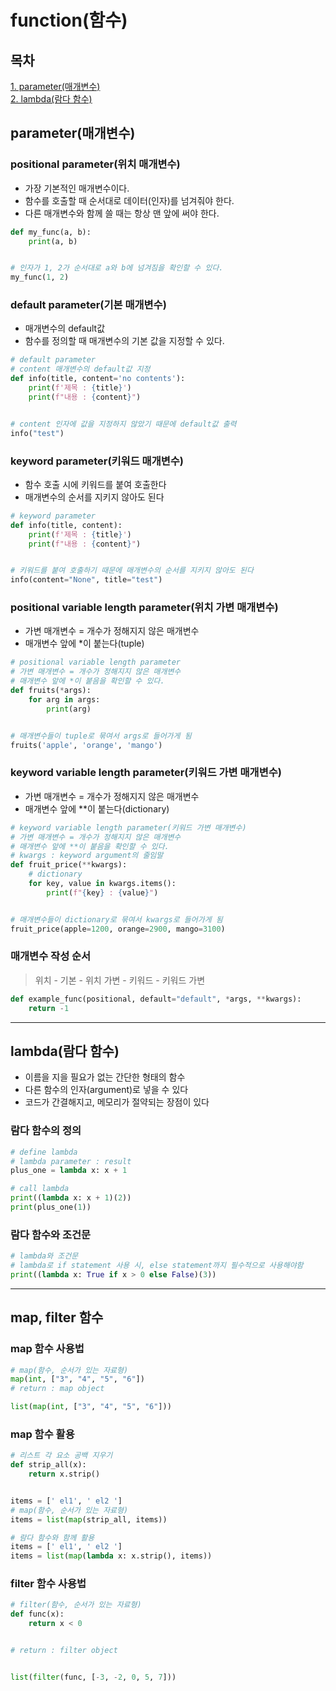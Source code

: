# function(함수)

## 목차
[1. parameter(매개변수)](#parameter(매개변수))  
[2. lambda(람다 함수)](#lambda(람다-함수))

## parameter(매개변수)
### positional parameter(위치 매개변수)
- 가장 기본적인 매개변수이다.  
- 함수를 호출할 때 순서대로 데이터(인자)를 넘겨줘야 한다.
- 다른 매개변수와 함께 쓸 때는 항상 맨 앞에 써야 한다.
```python
def my_func(a, b):
    print(a, b)


# 인자가 1, 2가 순서대로 a와 b에 넘겨짐을 확인할 수 있다.
my_func(1, 2)
```

### default parameter(기본 매개변수)
- 매개변수의 default값
- 함수를 정의할 때 매개변수의 기본 값을 지정할 수 있다.
```python
# default parameter
# content 매개변수의 default값 지정
def info(title, content='no contents'):
    print(f'제목 : {title}')
    print(f"내용 : {content}")


# content 인자에 값을 지정하지 않았기 때문에 default값 출력
info("test")
```

### keyword parameter(키워드 매개변수)
- 함수 호출 시에 키워드를 붙여 호출한다
- 매개변수의 순서를 지키지 않아도 된다
```python
# keyword parameter
def info(title, content):
    print(f'제목 : {title}')
    print(f"내용 : {content}")


# 키워드를 붙여 호출하기 때문에 매개변수의 순서를 지키지 않아도 된다
info(content="None", title="test")
```

### positional variable length parameter(위치 가변 매개변수)
- 가변 매개변수 = 개수가 정해지지 않은 매개변수
- 매개변수 앞에 *이 붙는다(tuple)
```python
# positional variable length parameter
# 가변 매개변수 = 개수가 정해지지 않은 매개변수
# 매개변수 앞에 *이 붙음을 확인할 수 있다.
def fruits(*args):
    for arg in args:
        print(arg)


# 매개변수들이 tuple로 묶여서 args로 들어가게 됨
fruits('apple', 'orange', 'mango')
```

### keyword variable length parameter(키워드 가변 매개변수)
- 가변 매개변수 = 개수가 정해지지 않은 매개변수
- 매개변수 앞에 **이 붙는다(dictionary)
```python
# keyword variable length parameter(키워드 가변 매개변수)
# 가변 매개변수 = 개수가 정해지지 않은 매개변수
# 매개변수 앞에 **이 붙음을 확인할 수 있다.
# kwargs : keyword argument의 줄임말
def fruit_price(**kwargs):
    # dictionary
    for key, value in kwargs.items():
        print(f"{key} : {value}")


# 매개변수들이 dictionary로 묶여서 kwargs로 들어가게 됨
fruit_price(apple=1200, orange=2900, mango=3100)
```

### 매개변수 작성 순서
> 위치 - 기본 - 위치 가변 - 키워드 - 키워드 가변

```python
def example_func(positional, default="default", *args, **kwargs):
    return -1
```

---

## lambda(람다 함수)
- 이름을 지을 필요가 없는 간단한 형태의 함수
- 다른 함수의 인자(argument)로 넣을 수 있다
- 코드가 간결해지고, 메모리가 절약되는 장점이 있다

### 람다 함수의 정의
```python
# define lambda
# lambda parameter : result
plus_one = lambda x: x + 1

# call lambda
print((lambda x: x + 1)(2))
print(plus_one(1))
```

### 람다 함수와 조건문
```python
# lambda와 조건문
# lambda로 if statement 사용 시, else statement까지 필수적으로 사용해야함
print((lambda x: True if x > 0 else False)(3))
```

---

## map, filter 함수
### map 함수 사용법
```python
# map(함수, 순서가 있는 자료형)
map(int, ["3", "4", "5", "6"])
# return : map object

list(map(int, ["3", "4", "5", "6"]))
```
### map 함수 활용
```python
# 리스트 각 요소 공백 지우기
def strip_all(x):
    return x.strip()


items = [' el1', ' el2 ']
# map(함수, 순서가 있는 자료형)
items = list(map(strip_all, items))

# 람다 함수와 함께 활용
items = [' el1', ' el2 ']
items = list(map(lambda x: x.strip(), items))
```

### filter 함수 사용법
```python
# filter(함수, 순서가 있는 자료형)
def func(x):
    return x < 0


# return : filter object


list(filter(func, [-3, -2, 0, 5, 7]))
```










